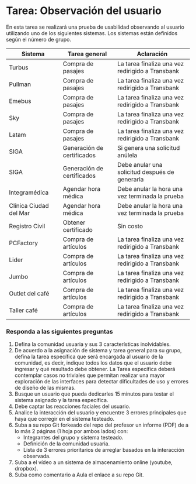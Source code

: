 # Tarea: Observación del usuario

En esta tarea se realizará una prueba de usabilidad observando al usuario utilizando uno de los siguientes sistemas. Los sistemas están definidos según el número de grupo.

|Sistema               |Tarea general             |Aclaración                                      |
|----------------------|--------------------------|------------------------------------------------|
|Turbus                |Compra de pasajes         |La tarea finaliza una vez redirigido a Transbank|
|Pullman               |Compra de pasajes         |La tarea finaliza una vez redirigido a Transbank|
|Emebus                |Compra de pasajes         |La tarea finaliza una vez redirigido a Transbank|
|Sky                   |Compra de pasajes         |La tarea finaliza una vez redirigido a Transbank|
|Latam                 |Compra de pasajes         |La tarea finaliza una vez redirigido a Transbank|
|SIGA                  |Generación de certificados|Si genera una solicitud anúlela                        |
|SIGA                  |Generación de certificados|Debe anular una solicitud después de generarla  |        
|Integramédica         |Agendar hora médica       |Debe anular la hora una vez terminada la prueba |        
|Clínica Ciudad del Mar|Agendar hora médica       |Debe anular la hora una vez terminada la prueba |        
|Registro Civil        |Obtener certificado       |Sin costo                                       |        
|PCFactory             |Compra de artículos       |La tarea finaliza una vez redirigido a Transbank|
|Lider                 |Compra de artículos       |La tarea finaliza una vez redirigido a Transbank|
|Jumbo                 |Compra de artículos       |La tarea finaliza una vez redirigido a Transbank|
|Outlet del café       |Compra de artículos       |La tarea finaliza una vez redirigido a Transbank|
|Taller café           |Compra de artículos       |La tarea finaliza una vez redirigido a Transbank|

### Responda a las siguientes preguntas

1. Defina la comunidad usuaria y sus 3 características inolvidables. 
2. De acuerdo a la asignación de sistema y tarea general para su grupo, defina la tarea específica que será encargada al usuario de la comunidad, es decir, indique todos los datos que el usuario debe ingresar y qué resultado debe obtener. La Tarea específica deberá contemplar casos no triviales que permitan realizar una mayor exploración de las interfaces para detectar dificultades de uso y errores de diseño de las mismas. 
3. Busque un usuario que pueda dedicarles 15 minutos para testar el sistema asignado y la tarea específica.
4. Debe captar las reacciones faciales del usuario.
5. Analice la interacción del usuario y encuentre 3 errores principales que haya que corregir en el
sistema testeado.
6. Suba a su repo Git forkeado del repo del profesor un informe (PDF) de a lo más 2 páginas (1 hoja por ambos lados) con:
    - Integrantes del grupo y sistema testeado.
    - Definición de la comunidad usuaria.
    - Lista de 3 errores prioritarios de arreglar basados en la interacción observada.
7. Suba a el vídeo a un sistema de almacenamiento online (youtube, dropbox).
8. Suba como comentario a Aula el enlace a su repo Git.